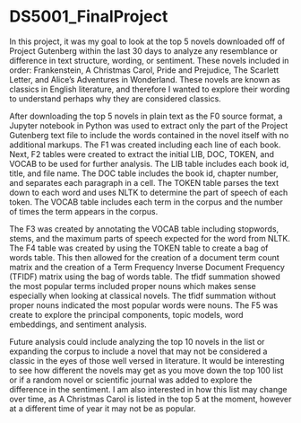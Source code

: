 # DS5001_FinalProject #

In this project, it was my goal to look at the top 5 novels downloaded off of Project Gutenberg within the last 30 days to analyze any resemblance or difference in text structure, wording, or sentiment. These novels included in order: Frankenstein, A Christmas Carol, Pride and Prejudice, The Scarlett Letter, and Alice’s Adventures in Wonderland. These novels are known as classics in English literature, and therefore I wanted to explore their wording to understand perhaps why they are considered classics.

After downloading the top 5 novels in plain text as the F0 source format, a Jupyter notebook in Python was used to extract only the part of the Project Gutenberg text file to include the words contained in the novel itself with no additional markups. The F1 was created including each line of each book. Next, F2 tables were created to extract the initial LIB, DOC, TOKEN, and VOCAB to be used for further analysis. The LIB table includes each book id, title, and file name. The DOC table includes the book id, chapter number, and separates each paragraph in a cell. The TOKEN table parses the text down to each word and uses NLTK to determine the part of speech of each token. The VOCAB table includes each term in the corpus and the number of times the term appears in the corpus.
  
The F3 was created by annotating the VOCAB table including stopwords, stems, and the maximum parts of speech expected for the word from NLTK. The F4 table was created by using the TOKEN table to create a bag of words table. This then allowed for the creation of a document term count matrix and the creation of a Term Frequency Inverse Document Frequency (TFIDF) matrix using the bag of words table. The tfidf summation showed the most popular terms included proper nouns which makes sense especially when looking at classical novels. The tfidf summation without proper nouns indicated the most popular words were nouns. The F5 was create to explore the principal components, topic models, word embeddings, and sentiment analysis.
  
Future analysis could include analyzing the top 10 novels in the list or expanding the corpus to include a novel that may not be considered a classic in the eyes of those well versed in literature. It would be interesting to see how different the novels may get as you move down the top 100 list or if a random novel or scientific journal was added to explore the difference in the sentiment. I am also interested in how this list may change over time, as A Christmas Carol is listed in the top 5 at the moment, however at a different time of year it may not be as popular.
